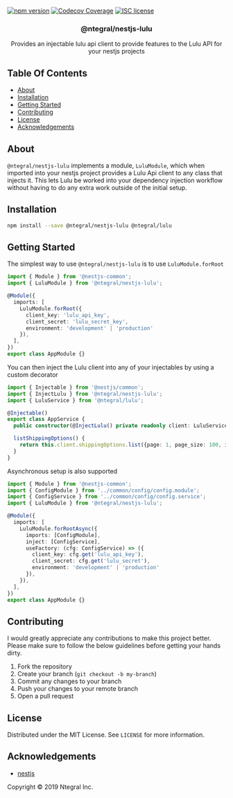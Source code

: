 [![npm version](http://img.shields.io/npm/v/@ntegral/nestjs-lulu.svg?style=flat)](https://npmjs.org/package/@ntegral/nestjs-lulu "View this project on npm")
[![Codecov Coverage](https://img.shields.io/codecov/c/github/ntegral/nestjs-lulu/master.svg?style=flat-square)](https://codecov.io/gh/ntegral/nestjs-lulu)
[![ISC license](http://img.shields.io/badge/license-ISC-brightgreen.svg)](http://opensource.org/licenses/ISC)

<p align="center">
  <h3 align="center">
    @ntegral/nestjs-lulu
  </h3>

  <p align="center">
    Provides an injectable lulu api client to provide features to the Lulu API for your nestjs projects
  </p>
</p>

## Table Of Contents

- [About](#about)
- [Installation](#installation)
- [Getting Started](#getting-started)
- [Contributing](#contributing)
- [License](#license)
- [Acknowledgements](#acknowledgements)

## About

`@ntegral/nestjs-lulu` implements a module, `LuluModule`, which when imported into
your nestjs project provides a Lulu Api client to any class that injects it. This
lets Lulu be worked into your dependency injection workflow without having to
do any extra work outside of the initial setup.

## Installation

```bash
npm install --save @ntegral/nestjs-lulu @ntegral/lulu
```

## Getting Started

The simplest way to use `@ntegral/nestjs-lulu` is to use `LuluModule.forRoot`

```typescript
import { Module } from '@nestjs-common';
import { LuluModule } from '@ntegral/nestjs-lulu';

@Module({
  imports: [
    LuluModule.forRoot({
      client_key: 'lulu_api_key',
      client_secret: 'lulu_secret_key',
      environment: 'development' | 'production'
    }),
  ],
})
export class AppModule {}
```

You can then inject the Lulu client into any of your injectables by using a
custom decorator

```typescript
import { Injectable } from '@nestjs/common';
import { InjectLulu } from '@ntegral/nestjs-lulu';
import { LuluService } from '@ntegral/lulu';

@Injectable()
export class AppService {
  public constructor(@InjectLulu() private readonly client: LuluService) {}

  listShippingOptions() {
    return this.client.shippingOptions.list({page: 1, page_size: 100, iso_country_code: 'US'});
  }
}
```

Asynchronous setup is also supported

```typescript
import { Module } from '@nestjs-common';
import { ConfigModule } from '../common/config/config.module';
import { ConfigService } from '../common/config/config.service';
import { LuluModule } from '@ntegral/nestjs-lulu';

@Module({
  imports: [
    LuluModule.forRootAsync({
      imports: [ConfigModule],  
      inject: [ConfigService],
      useFactory: (cfg: ConfigService) => ({
        client_key: cfg.get('lulu_api_key'),
        client_secret: cfg.get('lulu_secret'),
        environment: 'development' | 'production'
      }),
    }),
  ],
})
export class AppModule {}
```

## Contributing

I would greatly appreciate any contributions to make this project better. Please
make sure to follow the below guidelines before getting your hands dirty.

1. Fork the repository
2. Create your branch (`git checkout -b my-branch`)
3. Commit any changes to your branch
4. Push your changes to your remote branch
5. Open a pull request

## License

Distributed under the MIT License. See `LICENSE` for more information.

## Acknowledgements

- [nestjs](https://nestjs.com)

Copyright &copy; 2019 Ntegral Inc.

